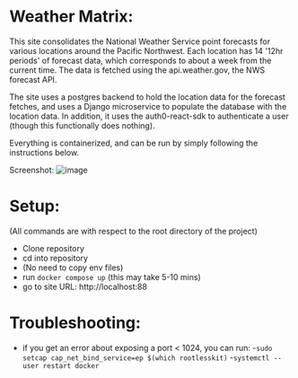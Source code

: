 # Weather Matrix:
This site consolidates the National Weather Service point forecasts for various locations around the Pacific Northwest. 
Each location has 14 '12hr periods' of forecast data, which corresponds to about a week from the current time. 
The data is fetched using the api.weather.gov, the NWS forecast API. 

The site uses a postgres backend to hold the location data for the forecast fetches, and uses a Django microservice to 
populate the database with the location data. 
In addition, it uses the auth0-react-sdk to authenticate a user (though this functionally does nothing). 

Everything is containerized, and can be run by simply following the instructions below. 

Screenshot: 
![image](https://user-images.githubusercontent.com/68795544/227037148-1a91c32b-971d-4b03-9d41-b2e3eb25d2be.png)


# Setup: 
(All commands are with respect to the root directory of the project)

- Clone repository
- cd into repository
- (No need to copy env files)
- run `docker compose up` (this may take 5-10 mins)
- go to site URL: http://localhost:88

# Troubleshooting: 
- if you get an error about exposing a port < 1024, you can run: 
-`sudo setcap cap_net_bind_service=ep $(which rootlesskit)`
-`systemctl --user restart docker`


